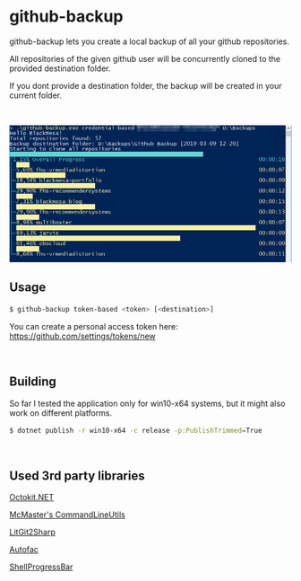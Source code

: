﻿github-backup
================

github-backup lets you create a local backup of all your github repositories.

All repositories of the given github user will be concurrently cloned to the provided destination folder.

If you dont provide a destination folder, the backup will be created in your current folder.

</br>

![github-backup screenshot](screenshot.png?raw=true "github-backup screenshot")

## Usage

```bash
$ github-backup token-based <token> [<destination>]
```

You can create a personal access token here: https://github.com/settings/tokens/new

</br>

## Building

So far I tested the application only for win10-x64 systems, but it might also work on different platforms.

```bash
$ dotnet publish -r win10-x64 -c release -p:PublishTrimmed=True
```

</br>

## Used 3rd party libraries


[Octokit.NET](https://github.com/octokit/octokit.net)

[McMaster's CommandLineUtils](https://github.com/natemcmaster/CommandLineUtils)

[LitGit2Sharp](https://github.com/libgit2/libgit2sharp)

[Autofac](https://github.com/autofac/Autofac)

[ShellProgressBar](https://github.com/Mpdreamz/shellprogressbar)
